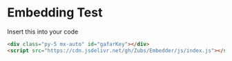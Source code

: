 # Embedding Test
Insert this into your code

```html
<div class="py-5 mx-auto" id="gafarKey"></div>
<script src="https://cdn.jsdelivr.net/gh/Zubs/Embedder/js/index.js"></script>
```
